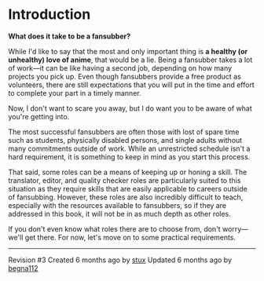 # Introduction

**What does it take to be a fansubber?**

While I'd like to say that the most and only important thing is **a
healthy (or unhealthy) love of anime**, that would be a lie. Being a
fansubber takes a lot of work—it can be like having a second job,
depending on how many projects you pick up. Even though fansubbers
provide a free product as volunteers, there are still expectations that
you will put in the time and effort to complete your part in a timely
manner. 

Now, I don't want to scare you away, but I do want you to be aware of
what you're getting into. 

The most successful fansubbers are often those with lost of spare time
such as students, physically disabled persons, and single adults without
many commitments outside of work. While an unrestricted schedule isn't a
hard requirement, it is something to keep in mind as you start this
process. 

That said, some roles can be a means of keeping up or honing a skill.
The translator, editor, and quality checker roles are particularly
suited to this situation as they require skills that are easily
applicable to careers outside of fansubbing. However, these roles are
also incredibly difficult to teach, especially with the resources
available to fansubbers, so if they are addressed in this book, it will
not be in as much depth as other roles. 

If you don't even know what roles there are to choose from, don't
worry—we'll get there. For now, let's move on to some practical
requirements. 

-----

Revision \#3
Created <span title="Wed, Aug 23, 2017 10:30 AM">6 months ago</span> by
[stux](http://34.234.192.3/user/4)
Updated <span title="Fri, Sep 15, 2017 7:22 PM">6 months ago</span> by
[begna112](http://34.234.192.3/user/3)


